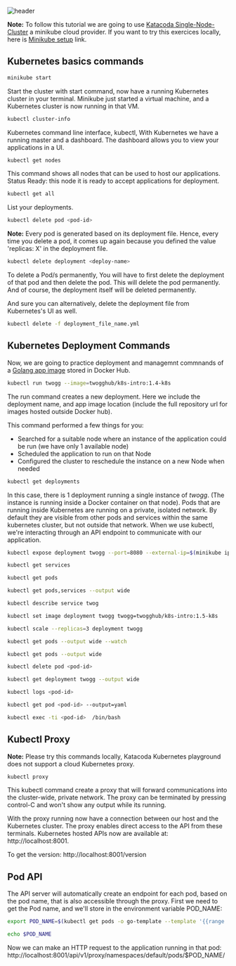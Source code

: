 ![header](https://raw.githubusercontent.com/twogg-git/k8s-intro/master/kubernetes_katacoda.png)


**Note:** To follow this tutorial we are going to use [Katacoda Single-Node-Cluster](https://www.katacoda.com/courses/kubernetes/launch-single-node-cluster) a minikube cloud provider. If you want to try this exercices locally, here is [Minikube setup](https://github.com/kubernetes/minikube/) link.

## Kubernetes basics commands

```sh
minikube start
```
Start the cluster with start command, now have a running Kubernetes cluster in your terminal. Minikube just started a virtual machine, and a Kubernetes cluster is now running in that VM.

```sh
kubectl cluster-info
```
Kubernetes command line interface, kubectl, 
With Kubernetes we have a running master and a dashboard. The dashboard allows you to view your applications in a UI. 

```sh
kubectl get nodes
```
This command shows all nodes that can be used to host our applications.
Status Ready: this node it is ready to accept applications for deployment.

```sh
kubectl get all 
```
List your deployments. 


```sh
kubectl delete pod <pod-id>
```
**Note:** Every pod is generated based on its deployment file. Hence, every time you delete a pod, it comes up again because you defined the value 'replicas: X' in the deployment file. 

```sh
kubectl delete deployment <deploy-name>
```
To delete a Pod/s permanently, You will have to first delete the deployment of that pod and then delete the pod. This will delete the pod permanently. And of course, the deployment itself will be deleted permanently. 


And sure you can alternatively, delete the deployment file from Kubernetes's UI as well.
```sh
kubectl delete -f deployment_file_name.yml
```


## Kubernetes Deployment Commands 
Now, we are going to practice deployment and managemnt commnands of a [Golang app image](https://hub.docker.com/r/twogghub/k8s-intro/) stored in Docker Hub.


```sh
kubectl run twogg --image=twogghub/k8s-intro:1.4-k8s
```

The run command creates a new deployment. Here we include the deployment name, and app image location (include the full repository url for images hosted outside Docker hub).

This command performed a few things for you:
- Searched for a suitable node where an instance of the application could be run (we have only 1 available node)
- Scheduled the application to run on that Node
- Configured the cluster to reschedule the instance on a new Node when needed

```sh
kubectl get deployments
```
In this case, there is 1 deployment running a single instance of *twogg*. (The instance is running inside a Docker container on that node). Pods that are running inside Kubernetes are running on a private, isolated network. By default they are visible from other pods and services within the same kubernetes cluster, but not outside that network. When we use kubectl, we're interacting through an API endpoint to communicate with our application.


```sh
kubectl expose deployment twogg --port=8080 --external-ip=$(minikube ip) --type=LoadBalancer
```

```sh
kubectl get services
```

```sh
kubectl get pods
```

```sh
kubectl get pods,services --output wide
```

```sh
kubectl describe service twog
```

```sh
kubectl set image deployment twogg twogg=twogghub/k8s-intro:1.5-k8s
```

```sh
kubectl scale --replicas=3 deployment twogg
```

```sh
kubectl get pods --output wide --watch
```

```sh
kubectl get pods --output wide 
```

```sh
kubectl delete pod <pod-id>
```

```sh
kubectl get deployment twogg --output wide
```

```sh
kubectl logs <pod-id>
```

```sh
kubectl get pod <pod-id> --output=yaml
```

```sh
kubectl exec -ti <pod-id>  /bin/bash
```


## Kubectl Proxy

**Note:** Please try this commands locally, Katacoda Kubernetes playground does not support a cloud Kubernetes proxy. 

```sh
kubectl proxy
```
This kubectl command create a proxy that will forward communications into the cluster-wide, private network. The proxy can be terminated by pressing control-C and won't show any output while its running. 

With the proxy running now have a connection between our host and the Kubernetes cluster. The proxy enables direct access to the API from these terminals. Kubernetes hosted APIs now are available at: http://localhost:8001. 

To get the version: http://localhost:8001/version

## Pod API
The API server will automatically create an endpoint for each pod, based on the pod name, that is also accessible through the proxy. First we need to get the Pod name, and we'll store in the environment variable POD_NAME:
```sh
export POD_NAME=$(kubectl get pods -o go-template --template '{{range .items}}{{.metadata.name}}{{"\n"}}{{end}}')
```
```sh
echo $POD_NAME
```

Now we can make an HTTP request to the application running in that pod:
http://localhost:8001/api/v1/proxy/namespaces/default/pods/$POD_NAME/


